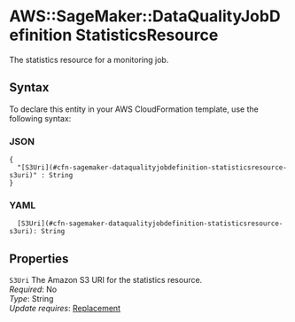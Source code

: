 # AWS::SageMaker::DataQualityJobDefinition StatisticsResource<a name="aws-properties-sagemaker-dataqualityjobdefinition-statisticsresource"></a>

The statistics resource for a monitoring job\.

## Syntax<a name="aws-properties-sagemaker-dataqualityjobdefinition-statisticsresource-syntax"></a>

To declare this entity in your AWS CloudFormation template, use the following syntax:

### JSON<a name="aws-properties-sagemaker-dataqualityjobdefinition-statisticsresource-syntax.json"></a>

```
{
  "[S3Uri](#cfn-sagemaker-dataqualityjobdefinition-statisticsresource-s3uri)" : String
}
```

### YAML<a name="aws-properties-sagemaker-dataqualityjobdefinition-statisticsresource-syntax.yaml"></a>

```
  [S3Uri](#cfn-sagemaker-dataqualityjobdefinition-statisticsresource-s3uri): String
```

## Properties<a name="aws-properties-sagemaker-dataqualityjobdefinition-statisticsresource-properties"></a>

`S3Uri` <a name="cfn-sagemaker-dataqualityjobdefinition-statisticsresource-s3uri"></a>
The Amazon S3 URI for the statistics resource\.  
_Required_: No  
_Type_: String  
_Update requires_: [Replacement](https://docs.aws.amazon.com/AWSCloudFormation/latest/UserGuide/using-cfn-updating-stacks-update-behaviors.html#update-replacement)
